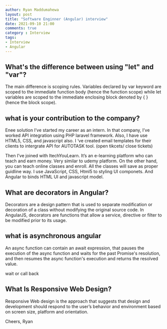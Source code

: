 ```yaml
---
author: Ryan Maddumahewa
layout: post
title: "Software Enginner (Angular) interview"
date: 2021-09-10 21:00
comments: true
category : Interview
tags:       
- Interview
- Angular
---
```


## What's the difference between using "let" and "var"?

The main difference is scoping rules. Variables declared by var keyword are scoped to the immediate function body (hence the function scope) while let variables are scoped to the immediate enclosing block denoted by { } (hence the block scope).

## what is your contribution to the company?

Enee solution I’ve started my career as an intern. In that company, I’ve worked API integration using PHP laravel framework. Also, I have use HTML5, CSS, and javascript also. 
I ‘ve created email templates for their clients to intergrate API for AUTOTASK tool. 
(open tikcets/ close tickets)

Then I’ve joined with ItechYouLearn. It’s an e-learning platform who can teach and earn money. Very similar to udemy platform. On the other hand, you can teach online classes and enroll. All the classes will save as proper guidline way.
I use JavaScript, CSS, Html5 to styling UI componets. And Angular to binds HTML UI and javascript model. 


## What are decorators in Angular?

Decorators are a design pattern that is used to separate modification or decoration of a class without modifying the original source code. In AngularJS, decorators are functions that allow a service, directive or filter to be modified prior to its usage.

## what is asynchronous angular

An async function can contain an await expression, that pauses the execution of the async function and waits for the past Promise's resolution, and then resumes the async function's execution and returns the resolved value. 

wait or call back

## What Is Responsive Web Design?

Responsive Web design is the approach that suggests that design and development should respond to the user’s behavior and environment based on screen size, platform and orientation.


Cheers,
Ryan